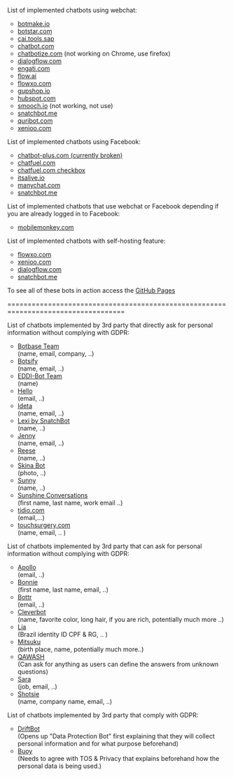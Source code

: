 List of implemented chatbots using webchat:

<ul style="list-style-type:circle;">
  <li><a href="botmake.html">botmake.io</a></li>
  <li><a href="botstar.html">botstar.com</a></li>
  <li><a href="SAPCAI.html">cai.tools.sap</a></li>
  <li><a href="chatbot.html">chatbot.com</a></li>
  <li><a href="chatbotize.html">chatbotize.com</a> (not working on Chrome, use firefox) </li> 
  <li><a href="dialogflow.html">dialogflow.com</a></li>
  <li><a href="engati.html">engati.com</a></li>
  <li><a href="flow.html">flow.ai</a></li>
  <li><a href="flowxo.html">flowxo.com</a></li>
  <li><a href="gupshop.html">gupshop.io</a></li>
  <li><a href="hubspot.html">hubspot.com</a></li>
  <li><a href="smooch.html">smooch.io</a> (not working, not use) </li>
  <li><a href="snatchbot.html">snatchbot.me</a></li>
  <li><a href="quribot.html">quribot.com</a></li>
  <li><a href="xenioo.html">xenioo.com</a></li>
</ul>

List of implemented chatbots using Facebook:

<ul style="list-style-type:circle;">
  <li><a href="chatbot-plus.html">chatbot-plus.com (currently broken)</a></li>
  <li><a href="chatfuel.html">chatfuel.com</a></li>
  <li><a href="chatfuel_checkbox.html">chatfuel.com checkbox</a></li>
  <li><a href="Facebook_itsalive.html">itsalive.io</a></li>
  <li><a href="manychat.html">manychat.com</a></li>
  <li><a href="snatchbot_fb.html">snatchbot.me</a></li>
</ul>

List of implemented chatbots that use webchat or Facebook depending if you are already logged in to Facebook:
<ul style="list-style-type:circle;">
  <li><a href="mobilemonkey.html">mobilemonkey.com</a></li>
</ul>

List of implemented chatbots with self-hosting feature:
<ul style="list-style-type:circle;">
  <li><a href="https://fxo.io/m/85eyk78b">flowxo.com</a></li>
  <li><a href="https://preview.xenioo.com/u/app02/SufVv9VaUATA8aOMIYzijIVy">xenioo.com</a></li>
  <li><a href="https://bot.dialogflow.com/ff63f14f-d000-4b76-9196-94a46236a0aa">dialogflow.com</a></li>
  <li><a href="https://webchat.snatchbot.me/eb6597596be7f48006b7d465d3f8eb490b93e9bfc745677ee660cf3a5b1c8431">snatchbot.me</a></li>
</ul>

To see all of these bots in action access the [GitHub Pages](https://eacunha.github.io/chatbots)

===================================================================================

List of chatbots implemented by 3rd party that directly ask for personal information without complying with GDPR:

<ul style="list-style-type:circle;">
  <li><a href="https://www.botbase.tech">Botbase Team</a></li> (name, email, company, ..)
  <li><a href="https://botsify.com">Botsify</a></li> (name, email, ..)
  <li><a href="https://www.labs.ai">EDDI-Bot Team</a></li> (name)
  <li><a href="https://www.enterprisebotmanager.com">Hello</a></li> (email, ..)
  <li><a href="https://www.ideta.io">Ideta</a></li> (name, email, ..)
  <li><a href="https://snatchbot.me/">Lexi by SnatchBot</a></li> (name, ..)
  <li><a href="https://www.getjenny.com">Jenny</a></li> (name, email, ..)
  <li><a href="https://www.topuniversities.com/university-rankings-articles/university-subject-rankings/top-medical-schools-2020">Reese</a></li> (name, ..)
  <li><a href="https://skinive.com">Skina Bot</a></li> (photo, ..)
  <li><a href="https://www.zendesk.com/message/state-of-messaging-2020/#chapter-1">Sunny</a></li> (name, ..)
  <li><a href="https://smooch.io/">Sunshine Conversations</a></li> (first name, last name, work email ..)
  <li><a href="tidio.html">tidio.com</a></li> (email,...)
  <li><a href="https://www.touchsurgery.com/">touchsurgery.com</a></li> (name, email, .. )
</ul>

List of chatbots implemented by 3rd party that can ask for personal information without complying with GDPR:

<ul style="list-style-type:circle;">
  <li><a href="https://webchat.botframework.com/embed/AvatierChatbot4/gemini?b=AvatierChatbot4&s=ckkUkDh4xHs.cwA.PIg.7u6h3GNAegO_gOcv41W33_bvGfWkr2WfjJWkv9rXprY&username=You">Apollo
  </a></li> (email, ..)
  <li><a href="https://www.botsquad.com">Bonnie</a></li> (first name, last name, email, ..)
  <li><a href="https://bottr.me/">Bottr</a></li> (email, ..)
  <li><a href="https://www.cleverbot.com/?2">Cleverbot</a></li> (name, favorite color, long hair, if you are rich, potentially much more ..)
  <li><a href="https://www.leroymerlin.com.br/fale-conosco">Lia</a></li> (Brazil identity ID CPF & RG, .. )
  <li><a href="http://www.square-bear.co.uk/mitsuku/nfchat.htm">Mitsuku</a></li> (birth place, name, potentially much more..)
  <li><a href="http://qaqash.com">QAWASH</a></li> (Can ask for anything as users can define the answers from unknown questions)
  <li><a href="https://rasa.com/docs/getting-started/">Sara</a></li> (job, email, ..)
  <li><a href="https://www.starshotsoftware.com/chatbots-and-ai-services">Shotsie</a></li> (name, company name, email, ..)
</ul>

List of chatbots implemented by 3rd party that comply with GDPR:

<ul style="list-style-type:circle;">
  <li><a href="https://www.drift.com">DriftBot</a></li> (Opens up "Data Protection Bot" first explaining that they will collect personal information and for what purpose beforehand)
  <li><a href="https://www.buoyhealth.com/symptom-checker/">Buoy</a></li> (Needs to agree with TOS & Privacy that explains beforehand how the personal data is being used.)
</ul>
